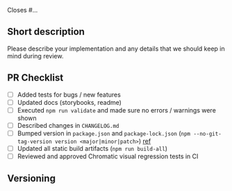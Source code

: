 <!--
Include a link to related issues, or more importantly, any issue this may close.
-->

Closes #...

## Short description

Please describe your implementation and any details that we should keep in mind during review.

## PR Checklist

<!--
Feel free to leave unchecked or remove the lines that are not applicable.
-->

-   [ ] Added tests for bugs / new features
-   [ ] Updated docs (storybooks, readme)
-   [ ] Executed `npm run validate` and made sure no errors / warnings were shown
-   [ ] Described changes in `CHANGELOG.md`
-   [ ] Bumped version in `package.json` and `package-lock.json` (`npm --no-git-tag-version version <major|minor|patch>`) [ref](https://docs.npmjs.com/cli/v6/commands/npm-version)
-   [ ] Updated all static build artifacts (`npm run build-all`)
-   [ ] Reviewed and approved Chromatic visual regression tests in CI

## Versioning

<!--
Please state if this is a breaking change, a new feature, a bug fix, or if it
does not require a new version being published at all (e.g. README update, etc.)
-->
